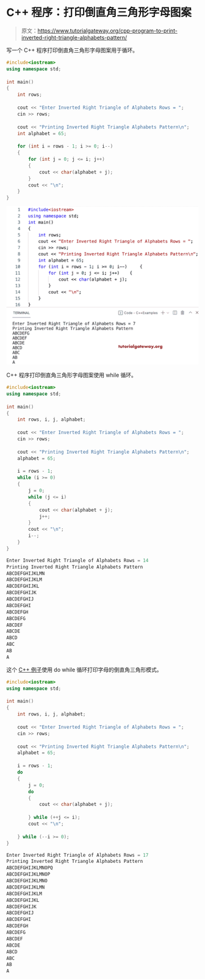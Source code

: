 # C++ 程序：打印倒直角三角形字母图案

> 原文：<https://www.tutorialgateway.org/cpp-program-to-print-inverted-right-triangle-alphabets-pattern/>

写一个 C++ 程序打印倒直角三角形字母图案用于循环。

```cpp
#include<iostream>
using namespace std;

int main()
{
	int rows;

	cout << "Enter Inverted Right Triangle of Alphabets Rows = ";
	cin >> rows;

	cout << "Printing Inverted Right Triangle Alphabets Pattern\n";
	int alphabet = 65;

	for (int i = rows - 1; i >= 0; i--)
	{
		for (int j = 0; j <= i; j++)
		{
			cout << char(alphabet + j);
		}
		cout << "\n";
	}
}
```

![C++ Program to Print Inverted Right Triangle Alphabets Pattern](img/09bb3e615355f6bbe997dee4650aad1d.png)

C++ 程序打印倒直角三角形字母图案使用 while 循环。

```cpp
#include<iostream>
using namespace std;

int main()
{
	int rows, i, j, alphabet;

	cout << "Enter Inverted Right Triangle of Alphabets Rows = ";
	cin >> rows;

	cout << "Printing Inverted Right Triangle Alphabets Pattern\n";
	alphabet = 65;

	i = rows - 1;
	while (i >= 0)
	{
		j = 0;
		while (j <= i)
		{
			cout << char(alphabet + j);
			j++;
		}
		cout << "\n";
		i--;
	}
}
```

```cpp
Enter Inverted Right Triangle of Alphabets Rows = 14
Printing Inverted Right Triangle Alphabets Pattern
ABCDEFGHIJKLMN
ABCDEFGHIJKLM
ABCDEFGHIJKL
ABCDEFGHIJK
ABCDEFGHIJ
ABCDEFGHI
ABCDEFGH
ABCDEFG
ABCDEF
ABCDE
ABCD
ABC
AB
A
```

这个 [C++ 例子](https://www.tutorialgateway.org/cpp-programs/)使用 do while 循环打印字母的倒直角三角形模式。

```cpp
#include<iostream>
using namespace std;

int main()
{
	int rows, i, j, alphabet;

	cout << "Enter Inverted Right Triangle of Alphabets Rows = ";
	cin >> rows;

	cout << "Printing Inverted Right Triangle Alphabets Pattern\n";
	alphabet = 65;

	i = rows - 1;
	do
	{
		j = 0;
		do
		{
			cout << char(alphabet + j);

		} while (++j <= i);
		cout << "\n";

	} while (--i >= 0);
}
```

```cpp
Enter Inverted Right Triangle of Alphabets Rows = 17
Printing Inverted Right Triangle Alphabets Pattern
ABCDEFGHIJKLMNOPQ
ABCDEFGHIJKLMNOP
ABCDEFGHIJKLMNO
ABCDEFGHIJKLMN
ABCDEFGHIJKLM
ABCDEFGHIJKL
ABCDEFGHIJK
ABCDEFGHIJ
ABCDEFGHI
ABCDEFGH
ABCDEFG
ABCDEF
ABCDE
ABCD
ABC
AB
A
```